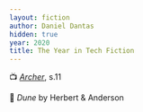 ```yaml
---
layout: fiction
author: Daniel Dantas
hidden: true
year: 2020
title: The Year in Tech Fiction
---
```


📺 [_Archer_](https://en.wikipedia.org/wiki/Archer_season_11), s.11 <!-- 3/10/2025 -->

📔 _Dune_ by Herbert & Anderson <!-- 12/8/2024 -->
